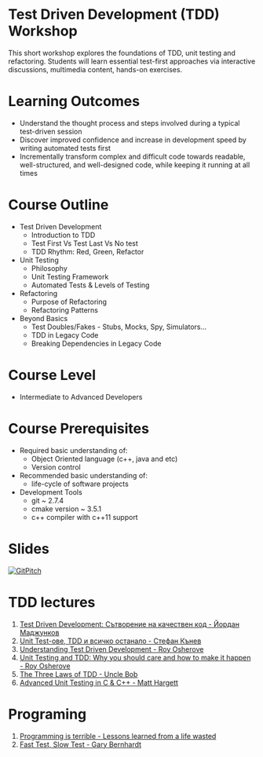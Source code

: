 # Test Driven Development (TDD) Workshop
This short workshop explores the foundations of TDD, unit testing and refactoring.
Students will learn essential test-first approaches via interactive discussions, multimedia content, hands-on exercises.

# Learning Outcomes
* Understand the thought process and steps involved during a typical test-driven session
* Discover improved confidence and increase in development speed by writing automated tests first
* Incrementally transform complex and difficult code towards readable, well-structured, and well-designed code, while keeping it running at all times

# Course Outline
* Test Driven Development
  * Introduction to TDD
  * Test First Vs Test Last Vs No test
  * TDD Rhythm: Red, Green, Refactor
* Unit Testing
  * Philosophy 
  * Unit Testing Framework
  * Automated Tests & Levels of Testing
* Refactoring
  * Purpose of Refactoring
  * Refactoring Patterns
* Beyond Basics
  * Test Doubles/Fakes - Stubs, Mocks, Spy, Simulators...
  * TDD in Legacy Code
  * Breaking Dependencies in Legacy Code

# Course Level
  * Intermediate to Advanced Developers

# Course Prerequisites
* Required basic understanding of:
  * Object Oriented language (c++, java and etc)
  * Version control
* Recommended basic understanding of:
  * life-cycle of software projects
* Development Tools
  * git ~ 2.7.4
  * cmake version ~ 3.5.1
  * c++ compiler with c++11 support 

# Slides
[![GitPitch](https://gitpitch.com/assets/badge.svg)](https://gitpitch.com/ymadzhunkov/tdd-workshop/master?grs=github&t=white)

# TDD lectures
1. [Test Driven Development: Сътворение на качествен код - Йордан Маджунков](https://www.youtube.com/watch?v=YXCJNeVqC1c)
2. [Unit Test-ове, TDD и всичко останало - Стефан Кънев](https://www.youtube.com/watch?v=ToyPKRiQCQk)
3. [Understanding Test Driven Development - Roy Osherove](https://www.youtube.com/watch?v=q5Xd1tmIgec)
4. [Unit Testing and TDD: Why you should care and how to make it happen - Roy Osherove](https://www.youtube.com/watch?v=3_UX8Kqb3aU)
5. [The Three Laws of TDD - Uncle Bob](https://www.youtube.com/watch?v=AoIfc5NwRks)
6. [Advanced Unit Testing in C & C++ - Matt Hargett ](https://www.youtube.com/watch?v=Wmy6g-aVgZI)

# Programing 
1. [Programming is terrible - Lessons learned from a life wasted](https://www.youtube.com/watch?v=csyL9EC0S0c)
2. [Fast Test, Slow Test - Gary Bernhardt](https://www.youtube.com/watch?v=RAxiiRPHS9k)


